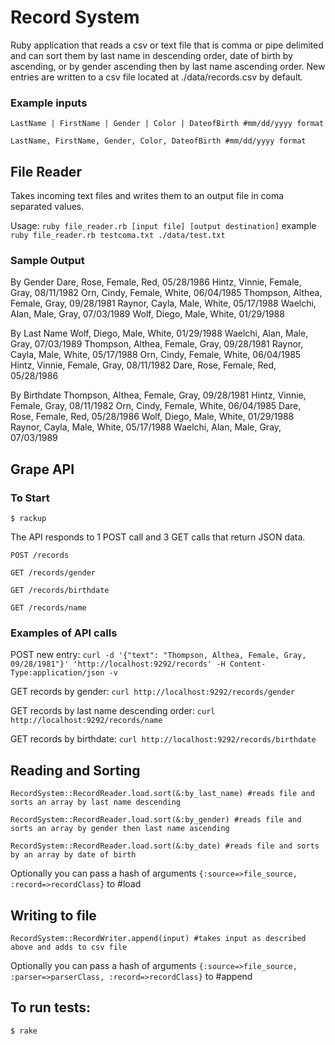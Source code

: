 # Record System 

Ruby application that reads a csv or text file that is comma or pipe delimited and can sort them by last name in descending order, date of birth by ascending, or by gender ascending then by last name ascending order.  New entries are written to a csv file located at ./data/records.csv by default.

### Example inputs 

``` LastName | FirstName | Gender | Color | DateofBirth #mm/dd/yyyy format ```

``` LastName, FirstName, Gender, Color, DateofBirth #mm/dd/yyyy format ```

## File Reader

Takes incoming text files and writes them to an output file in coma separated values.  

Usage: ``` ruby file_reader.rb [input file] [output destination] ```
example ``` ruby file_reader.rb testcoma.txt ./data/test.txt ```

### Sample Output 

By Gender
Dare, Rose, Female, Red, 05/28/1986
Hintz, Vinnie, Female, Gray, 08/11/1982
Orn, Cindy, Female, White, 06/04/1985
Thompson, Althea, Female, Gray, 09/28/1981
Raynor, Cayla, Male, White, 05/17/1988
Waelchi, Alan, Male, Gray, 07/03/1989
Wolf, Diego, Male, White, 01/29/1988

By Last Name
Wolf, Diego, Male, White, 01/29/1988
Waelchi, Alan, Male, Gray, 07/03/1989
Thompson, Althea, Female, Gray, 09/28/1981
Raynor, Cayla, Male, White, 05/17/1988
Orn, Cindy, Female, White, 06/04/1985
Hintz, Vinnie, Female, Gray, 08/11/1982
Dare, Rose, Female, Red, 05/28/1986

By Birthdate
Thompson, Althea, Female, Gray, 09/28/1981
Hintz, Vinnie, Female, Gray, 08/11/1982
Orn, Cindy, Female, White, 06/04/1985
Dare, Rose, Female, Red, 05/28/1986
Wolf, Diego, Male, White, 01/29/1988
Raynor, Cayla, Male, White, 05/17/1988
Waelchi, Alan, Male, Gray, 07/03/1989


## Grape API 

### To Start

```$ rackup ``` 

The API responds to 1 POST call and 3 GET calls that return JSON data. 

``` POST /records ```

``` GET /records/gender ```

``` GET /records/birthdate ```

``` GET /records/name ``` 

### Examples of API calls 

POST new entry: ``` curl -d '{"text": "Thompson, Althea, Female, Gray, 09/28/1981"}' 'http://localhost:9292/records' -H Content-Type:application/json -v ``` 

GET records by gender: ``` curl http://localhost:9292/records/gender ```

GET records by last name descending order: ``` curl http://localhost:9292/records/name ```

GET records by birthdate: ``` curl http://localhost:9292/records/birthdate ```

## Reading and Sorting 

``` RecordSystem::RecordReader.load.sort(&:by_last_name) #reads file and sorts an array by last name descending ```

``` RecordSystem::RecordReader.load.sort(&:by_gender) #reads file and sorts an array by gender then last name ascending ```

``` RecordSystem::RecordReader.load.sort(&:by_date) #reads file and sorts by an array by date of birth ```

Optionally you can pass a hash of arguments ``` {:source=>file_source, :record=>recordClass} ``` to #load


## Writing to file

``` RecordSystem::RecordWriter.append(input) #takes input as described above and adds to csv file ``` 

Optionally you can pass a hash of arguments ``` {:source=>file_source, :parser=>parserClass, :record=>recordClass} ``` to #append

## To run tests:
 
```$ rake ```